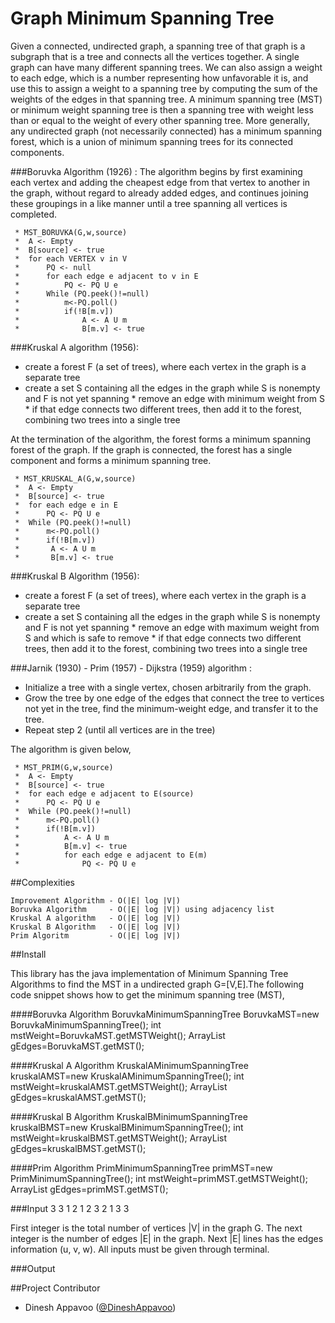 Graph Minimum Spanning Tree
=========

Given a connected, undirected graph, a spanning tree of that graph is a subgraph that is a tree and connects all the 
vertices together. A single graph can have many different spanning trees. We can also assign a weight to each edge, 
which is a number representing how unfavorable it is, and use this to assign a weight to a spanning tree by computing 
the sum of the weights of the edges in that spanning tree. A minimum spanning tree (MST) or minimum weight spanning tree 
is then a spanning tree with weight less than or equal to the weight of every other spanning tree. More generally, any 
undirected graph (not necessarily connected) has a minimum spanning forest, which is a union of minimum spanning trees 
for its connected components.

###Boruvka Algorithm (1926) :
The algorithm begins by first examining each vertex and adding the cheapest edge from that vertex to another in the graph, 
without regard to already added edges, and continues joining these groupings in a like manner until a tree spanning all 
vertices is completed.

	 * MST_BORUVKA(G,w,source)
	 *  A <- Empty
	 *  B[source] <- true
	 *  for each VERTEX v in V
	 *  	PQ <- null
	 *  	for each edge e adjacent to v in E
	 *  		PQ <- PQ U e
	 *  	While (PQ.peek()!=null)
	 *  		m<-PQ.poll()
	 *      	if(!B[m.v])
	 *       		A <- A U m
	 *       		B[m.v] <- true

###Kruskal A algorithm (1956):
* create a forest F (a set of trees), where each vertex in the graph is a separate tree
* create a set S containing all the edges in the graph
    while S is nonempty and F is not yet spanning
      * remove an edge with minimum weight from S
      * if that edge connects two different trees, then add it to the forest, combining two trees into a single tree

At the termination of the algorithm, the forest forms a minimum spanning forest of the graph. If the graph is connected, the forest has a single component and forms a minimum spanning tree.
	 
	 * MST_KRUSKAL_A(G,w,source)
	 *  A <- Empty
	 *  B[source] <- true
	 *  for each edge e in E
	 *      PQ <- PQ U e
	 *  While (PQ.peek()!=null)
	 *  	m<-PQ.poll()
	 *      if(!B[m.v])
	 *       A <- A U m
	 *       B[m.v] <- true

###Kruskal B Algorithm (1956):

* create a forest F (a set of trees), where each vertex in the graph is a separate tree
* create a set S containing all the edges in the graph
    while S is nonempty and F is not yet spanning
      * remove an edge with maximum weight from S and which is safe to remove
      * if that edge connects two different trees, then add it to the forest, combining two trees into a single tree


###Jarnik (1930) - Prim (1957) - Dijkstra (1959) algorithm :

* Initialize a tree with a single vertex, chosen arbitrarily from the graph.
* Grow the tree by one edge of the edges that connect the tree to vertices not yet in the tree, find the minimum-weight edge, and transfer it to the tree.
* Repeat step 2 (until all vertices are in the tree)

The algorithm is given below,

	 * MST_PRIM(G,w,source)
	 * 	A <- Empty
	 * 	B[source] <- true
	 * 	for each edge e adjacent to E(source)
	 *		PQ <- PQ U e
	 *	While (PQ.peek()!=null)
	 *		m<-PQ.poll()
	 *		if(!B[m.v])
	 *			A <- A U m
	 *			B[m.v] <- true
	 *			for each edge e adjacent to E(m)
	 *				PQ <- PQ U e

##Complexities

	Improvement Algorithm - O(|E| log |V|)
	Boruvka Algorithm     - O(|E| log |V|) using adjacency list
	Kruskal A algorithm   - O(|E| log |V|)
	Kruskal B Algorithm   - O(|E| log |V|)
	Prim Algoritm         - O(|E| log |V|)


##Install

This library has the java implementation of Minimum Spanning Tree Algorithms to find the MST in a 
undirected graph G=[V,E].The following code snippet shows how to get the minimum spanning tree (MST),

####Boruvka Algorithm
	BoruvkaMinimumSpanningTree BoruvkaMST=new BoruvkaMinimumSpanningTree();
	int mstWeight=BoruvkaMST.getMSTWeight();
	ArrayList<Edge> gEdges=BoruvkaMST.getMST();
	
####Kruskal A Algorithm
	KruskalAMinimumSpanningTree kruskalAMST=new KruskalAMinimumSpanningTree();
	int mstWeight=kruskalAMST.getMSTWeight();
	ArrayList<Edge> gEdges=kruskalAMST.getMST();
	
####Kruskal B Algorithm
	KruskalBMinimumSpanningTree kruskalBMST=new KruskalBMinimumSpanningTree();
	int mstWeight=kruskalBMST.getMSTWeight();
	ArrayList<Edge> gEdges=kruskalBMST.getMST();
	
####Prim Algorithm
	PrimMinimumSpanningTree primMST=new PrimMinimumSpanningTree();
	int mstWeight=primMST.getMSTWeight();
	ArrayList<Edge> gEdges=primMST.getMST();



###Input
	3 3
	1 2 1
	2 3 2
	1 3 3

First integer is the total number of vertices |V| in the graph G. The next integer is the number of edges |E| in the graph.
Next |E| lines has the edges information (u, v, w). All inputs must be given through terminal.

###Output

  
##Project Contributor

* Dinesh Appavoo ([@DineshAppavoo](https://twitter.com/DineshAppavoo))